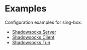 # Examples

Configuration examples for sing-box.

* [Shadowsocks Server](./ss-server)
* [Shadowsocks Client](./ss-client)
* [Shadowsocks Tun](./ss-tun)